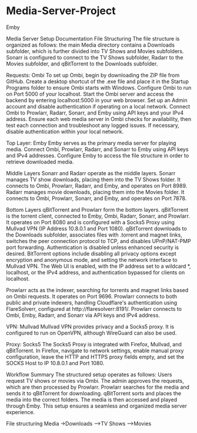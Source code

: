 # Media-Server-Project

Emby

Media Server Setup Documentation
File Structuring
The file structure is organized as follows: the main Media directory contains a Downloads subfolder, which is further divided into TV Shows and Movies subfolders. Sonarr is configured to connect to the TV Shows subfolder, Radarr to the Movies subfolder, and qBitTorrent to the Downloads subfolder.

Requests: Ombi
To set up Ombi, begin by downloading the ZIP file from GitHub. Create a desktop shortcut of the .exe file and place it in the Startup Programs folder to ensure Ombi starts with Windows. Configure Ombi to run on Port 5000 of your localhost. Start the Ombi server and access the backend by entering localhost:5000 in your web browser. Set up an Admin account and disable authentication if operating on a local network. Connect Ombi to Prowlarr, Radarr, Sonarr, and Emby using API keys and your IPv4 address. Ensure each web media server in Ombi checks for availability, then test each connection and troubleshoot any logged issues. If necessary, disable authentication within your local network.

Top Layer: Emby
Emby serves as the primary media server for playing media. Connect Ombi, Prowlarr, Radarr, and Sonarr to Emby using API keys and IPv4 addresses. Configure Emby to access the file structure in order to retrieve downloaded media.

Middle Layers
Sonarr and Radarr operate as the middle layers. Sonarr manages TV show downloads, placing them into the TV Shows folder. It connects to Ombi, Prowlarr, Radarr, and Emby, and operates on Port 8989. Radarr manages movie downloads, placing them into the Movies folder. It connects to Ombi, Prowlarr, Sonarr, and Emby, and operates on Port 7878.

Bottom Layers
qBitTorrent and Prowlarr form the bottom layers. qBitTorrent is the torrent client, connected to Emby, Ombi, Radarr, Sonarr, and Prowlarr. It operates on Port 8080 and is configured with a Socks5 Proxy using Mullvad VPN (IP Address 10.8.0.1 and Port 1080). qBitTorrent downloads to the Downloads subfolder, associates files with .torrent and magnet links, switches the peer connection protocol to TCP, and disables UPnP/NAT-PMP port forwarding. Authentication is disabled unless enhanced security is desired. BitTorrent options include disabling all privacy options except encryption and anonymous mode, and setting the network interface to Mullvad VPN. The Web UI is enabled, with the IP address set to a wildcard *, localhost, or the IPv4 address, and authentication bypassed for clients on localhost.

Prowlarr acts as the indexer, searching for torrents and magnet links based on Ombi requests. It operates on Port 9696. Prowlarr connects to both public and private indexers, handling Cloudflare's authentication using FlareSolverr, configured at http://flaresolverr:8191/. Prowlarr connects to Ombi, Emby, Radarr, and Sonarr via API keys and IPv4 address.

VPN: Mullvad
Mullvad VPN provides privacy and a Socks5 proxy. It is configured to run on OpenVPN, although WireGuard can also be used.

Proxy: Socks5
The Socks5 Proxy is integrated with Firefox, Mullvad, and qBitTorrent. In Firefox, navigate to network settings, enable manual proxy configuration, leave the HTTP and HTTPS proxy fields empty, and set the SOCKS Host to IP 10.8.0.1 and Port 1080.

Workflow Summary
The structured setup operates as follows: Users request TV shows or movies via Ombi. The admin approves the requests, which are then processed by Prowlarr. Prowlarr searches for the media and sends it to qBitTorrent for downloading. qBitTorrent sorts and places the media into the correct folders. The media is then accessed and played through Emby. This setup ensures a seamless and organized media server experience.

File structuring
Media
->Downloads
-->TV Shows
-->Movies
